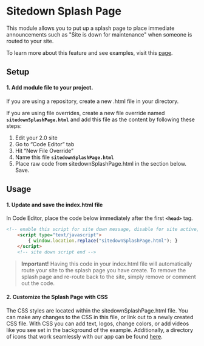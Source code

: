 # Sitedown Splash Page 

This module allows you to put up a splash page to place immediate announcements such as "Site is down for maintenance" when someone is routed to your site.

To learn more about this feature and see examples, visit this [page](https://volition.four51ordercloud.com/store/product/SitedownSplashPage).

## Setup

#### 1. Add module file to your project.

If you are using a repository, create a new .html file in your directory. 

If you are using file overrides, create a new file override named **`sitedownSplashPage.html`** and add this file as the content by following these steps:

1. Edit your 2.0 site
2. Go to “Code Editor” tab
3. Hit “New File Override”
4. Name this file **`sitedownSplashPage.html`**
5. Place raw code from sitedownSplashPage.html in the section below. Save.


## Usage

#### 1. Update and save the index.html file

 In Code Editor, place the code below immediately after the first **`<head>`** tag.  
```html
<!-- enable this script for site down message, disable for site active, script begin -->
    <script type="text/javascript">
        { window.location.replace("sitedownSplashPage.html"); }
    </script> 
    <!-- site down script end -->
```


>**Important!** Having this code in your index.html file will automatically route your site to the splash page you have create.  To remove the splash page and re-route back to the site, simply remove or comment out the code. 

#### 2. Customize the Splash Page with CSS
The CSS styles are located within the sitedownSplashPage.html file.  You can make any changes to the CSS in this file, or link out to a newly created CSS file.  With CSS you can add text, logos, change colors, or add videos like you see set in the background of the example.  Additionally, a directory of icons that work seamlessly with our app can be found [here](https://fortawesome.github.io/Font-Awesome/icons/). 

